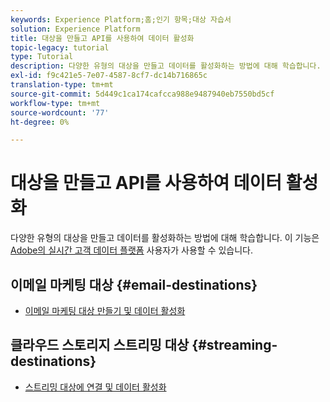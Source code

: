 ```yaml
---
keywords: Experience Platform;홈;인기 항목;대상 자습서
solution: Experience Platform
title: 대상을 만들고 API를 사용하여 데이터 활성화
topic-legacy: tutorial
type: Tutorial
description: 다양한 유형의 대상을 만들고 데이터를 활성화하는 방법에 대해 학습합니다.
exl-id: f9c421e5-7e07-4587-8cf7-dc14b716865c
translation-type: tm+mt
source-git-commit: 5d449c1ca174cafcca988e9487940eb7550bd5cf
workflow-type: tm+mt
source-wordcount: '77'
ht-degree: 0%

---
```


# 대상을 만들고 API를 사용하여 데이터 활성화

다양한 유형의 대상을 만들고 데이터를 활성화하는 방법에 대해 학습합니다. 이 기능은 [Adobe의 실시간 고객 데이터 플랫폼](../rtcdp/overview.md) 사용자가 사용할 수 있습니다.

## 이메일 마케팅 대상 {#email-destinations}

* [이메일 마케팅 대상 만들기 및 데이터 활성화](../destinations/api/email-marketing.md)

## 클라우드 스토리지 스트리밍 대상 {#streaming-destinations}

* [스트리밍 대상에 연결 및 데이터 활성화](../destinations/api/streaming-destinations.md)

